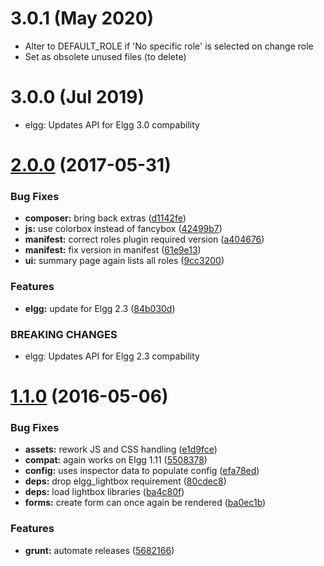 # 3.0.1 (May 2020)

* Alter to DEFAULT_ROLE if 'No specific role' is selected on change role 
* Set as obsolete unused files (to delete)

# 3.0.0 (Jul 2019)

* elgg: Updates API for Elgg 3.0 compability

<a name="2.0.0"></a>
# [2.0.0](https://github.com/hypeJunction/Elgg-roles_ui/compare/1.1.0...v2.0.0) (2017-05-31)


### Bug Fixes

* **composer:** bring back extras ([d1142fe](https://github.com/hypeJunction/Elgg-roles_ui/commit/d1142fe))
* **js:** use colorbox instead of fancybox ([42499b7](https://github.com/hypeJunction/Elgg-roles_ui/commit/42499b7))
* **manifest:** correct roles plugin required version ([a404676](https://github.com/hypeJunction/Elgg-roles_ui/commit/a404676))
* **manifest:** fix version in manifest ([61e9e13](https://github.com/hypeJunction/Elgg-roles_ui/commit/61e9e13))
* **ui:** summary page again lists all roles ([9cc3200](https://github.com/hypeJunction/Elgg-roles_ui/commit/9cc3200))

### Features

* **elgg:** update for Elgg 2.3 ([84b030d](https://github.com/hypeJunction/Elgg-roles_ui/commit/84b030d))


### BREAKING CHANGES

* elgg: Updates API for Elgg 2.3 compability



<a name="1.1.0"></a>
# [1.1.0](https://github.com/hypeJunction/Elgg-roles_ui/compare/1.0.2...v1.1.0) (2016-05-06)


### Bug Fixes

* **assets:** rework JS and CSS handling ([e1d9fce](https://github.com/hypeJunction/Elgg-roles_ui/commit/e1d9fce))
* **compat:** again works on Elgg 1.11 ([5508378](https://github.com/hypeJunction/Elgg-roles_ui/commit/5508378))
* **config:** uses inspector data to populate config ([efa78ed](https://github.com/hypeJunction/Elgg-roles_ui/commit/efa78ed))
* **deps:** drop elgg_lightbox requirement ([80cdec8](https://github.com/hypeJunction/Elgg-roles_ui/commit/80cdec8))
* **deps:** load lightbox libraries ([ba4c80f](https://github.com/hypeJunction/Elgg-roles_ui/commit/ba4c80f))
* **forms:** create form can once again be rendered ([ba0ec1b](https://github.com/hypeJunction/Elgg-roles_ui/commit/ba0ec1b))

### Features

* **grunt:** automate releases ([5682166](https://github.com/hypeJunction/Elgg-roles_ui/commit/5682166))
